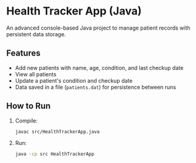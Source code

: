 # Health Tracker App (Java)

An advanced console-based Java project to manage patient records with persistent data storage.

## Features
- Add new patients with name, age, condition, and last checkup date
- View all patients
- Update a patient's condition and checkup date
- Data saved in a file (`patients.dat`) for persistence between runs

## How to Run
1. Compile:
   ```bash
   javac src/HealthTrackerApp.java
   ```
2. Run:
   ```bash
   java -cp src HealthTrackerApp
   ```
